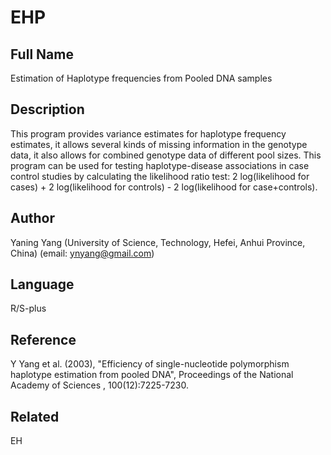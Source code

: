 # EHP

## Full Name
Estimation of Haplotype frequencies from Pooled DNA samples

## Description
This program provides variance estimates for haplotype frequency estimates, it allows several kinds of missing information in the genotype data, it also allows for combined genotype data of different pool sizes. This program can be used for testing haplotype-disease associations in case control studies by calculating the likelihood ratio test: 2 log(likelihood for cases) + 2 log(likelihood for controls) - 2 log(likelihood for case+controls).

## Author
Yaning Yang (University of Science, Technology, Hefei, Anhui Province, China) (email: ynyang@gmail.com)

## Language
R/S-plus

## Reference
Y Yang et al. (2003), "Efficiency of single-nucleotide polymorphism haplotype estimation from pooled DNA", Proceedings of the National Academy of Sciences , 100(12):7225-7230.

## Related
EH